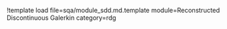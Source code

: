 !template load file=sqa/module_sdd.md.template module=Reconstructed Discontinuous Galerkin category=rdg

